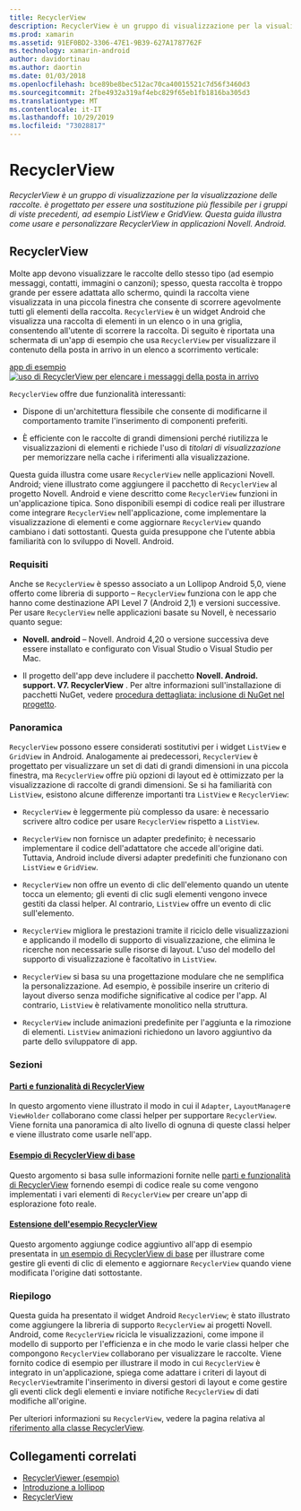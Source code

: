 ```yaml
---
title: RecyclerView
description: RecyclerView è un gruppo di visualizzazione per la visualizzazione delle raccolte. è progettato per essere una sostituzione più flessibile per i gruppi di viste precedenti, ad esempio ListView e GridView.  Questa guida illustra come usare e personalizzare RecyclerView in applicazioni Novell. Android.
ms.prod: xamarin
ms.assetid: 91EF0BD2-3306-47E1-9B39-627A1787762F
ms.technology: xamarin-android
author: davidortinau
ms.author: daortin
ms.date: 01/03/2018
ms.openlocfilehash: bce89be8bec512ac70ca40015521c7d56f3460d3
ms.sourcegitcommit: 2fbe4932a319af4ebc829f65eb1fb1816ba305d3
ms.translationtype: MT
ms.contentlocale: it-IT
ms.lasthandoff: 10/29/2019
ms.locfileid: "73028817"
---
```

# <a name="recyclerview"></a>RecyclerView

_RecyclerView è un gruppo di visualizzazione per la visualizzazione delle raccolte. è progettato per essere una sostituzione più flessibile per i gruppi di viste precedenti, ad esempio ListView e GridView.  Questa guida illustra come usare e personalizzare RecyclerView in applicazioni Novell. Android._

## <a name="recyclerview"></a>RecyclerView

Molte app devono visualizzare le raccolte dello stesso tipo (ad esempio messaggi, contatti, immagini o canzoni); spesso, questa raccolta è troppo grande per essere adattata allo schermo, quindi la raccolta viene visualizzata in una piccola finestra che consente di scorrere agevolmente tutti gli elementi della raccolta.
`RecyclerView` è un widget Android che visualizza una raccolta di elementi in un elenco o in una griglia, consentendo all'utente di scorrere la raccolta. Di seguito è riportata una schermata di un'app di esempio che usa `RecyclerView` per visualizzare il contenuto della posta in arrivo in un elenco a scorrimento verticale:

[app di esempio![uso di RecyclerView per elencare i messaggi della posta in arrivo](images/01-recyclerview-example-sml.png)](images/01-recyclerview-example.png#lightbox)

`RecyclerView` offre due funzionalità interessanti:

- Dispone di un'architettura flessibile che consente di modificarne il comportamento tramite l'inserimento di componenti preferiti.

- È efficiente con le raccolte di grandi dimensioni perché riutilizza le visualizzazioni di elementi e richiede l'uso di *titolari di visualizzazione* per memorizzare nella cache i riferimenti alla visualizzazione.

Questa guida illustra come usare `RecyclerView` nelle applicazioni Novell. Android; viene illustrato come aggiungere il pacchetto di `RecyclerView` al progetto Novell. Android e viene descritto come `RecyclerView` funzioni in un'applicazione tipica. Sono disponibili esempi di codice reali per illustrare come integrare `RecyclerView` nell'applicazione, come implementare la visualizzazione di elementi e come aggiornare `RecyclerView` quando cambiano i dati sottostanti. Questa guida presuppone che l'utente abbia familiarità con lo sviluppo di Novell. Android.

### <a name="requirements"></a>Requisiti

Anche se `RecyclerView` è spesso associato a un Lollipop Android 5,0, viene offerto come libreria di supporto &ndash; `RecyclerView` funziona con le app che hanno come destinazione API Level 7 (Android 2,1) e versioni successive. Per usare `RecyclerView` nelle applicazioni basate su Novell, è necessario quanto segue:

- **Novell. android** &ndash; Novell. Android 4,20 o versione successiva deve essere installato e configurato con Visual Studio o Visual Studio per Mac.

- Il progetto dell'app deve includere il pacchetto **Novell. Android. support. V7. RecyclerView** . Per altre informazioni sull'installazione di pacchetti NuGet, vedere [procedura dettagliata: inclusione di NuGet nel progetto](https://docs.microsoft.com/visualstudio/mac/nuget-walkthrough).

### <a name="overview"></a>Panoramica

`RecyclerView` possono essere considerati sostitutivi per i widget `ListView` e `GridView` in Android. Analogamente ai predecessori, `RecyclerView` è progettato per visualizzare un set di dati di grandi dimensioni in una piccola finestra, ma `RecyclerView` offre più opzioni di layout ed è ottimizzato per la visualizzazione di raccolte di grandi dimensioni. Se si ha familiarità con `ListView`, esistono alcune differenze importanti tra `ListView` e `RecyclerView`:

- `RecyclerView` è leggermente più complesso da usare: è necessario scrivere altro codice per usare `RecyclerView` rispetto a `ListView`.

- `RecyclerView` non fornisce un adapter predefinito; è necessario implementare il codice dell'adattatore che accede all'origine dati. Tuttavia, Android include diversi adapter predefiniti che funzionano con `ListView` e `GridView`.

- `RecyclerView` non offre un evento di clic dell'elemento quando un utente tocca un elemento; gli eventi di clic sugli elementi vengono invece gestiti da classi helper. Al contrario, `ListView` offre un evento di clic sull'elemento.

- `RecyclerView` migliora le prestazioni tramite il riciclo delle visualizzazioni e applicando il modello di supporto di visualizzazione, che elimina le ricerche non necessarie sulle risorse di layout. L'uso del modello del supporto di visualizzazione è facoltativo in `ListView`.

- `RecyclerView` si basa su una progettazione modulare che ne semplifica la personalizzazione. Ad esempio, è possibile inserire un criterio di layout diverso senza modifiche significative al codice per l'app.
    Al contrario, `ListView` è relativamente monolitico nella struttura.

- `RecyclerView` include animazioni predefinite per l'aggiunta e la rimozione di elementi. `ListView` animazioni richiedono un lavoro aggiuntivo da parte dello sviluppatore di app.

### <a name="sections"></a>Sezioni

#### <a name="recyclerview-parts-and-functionalityandroiduser-interfacelayoutsrecycler-viewparts-and-functionalitymd"></a>[Parti e funzionalità di RecyclerView](~/android/user-interface/layouts/recycler-view/parts-and-functionality.md)

In questo argomento viene illustrato il modo in cui il `Adapter`, `LayoutManager`e `ViewHolder` collaborano come classi helper per supportare `RecyclerView`.
Viene fornita una panoramica di alto livello di ognuna di queste classi helper e viene illustrato come usarle nell'app.

#### <a name="a-basic-recyclerview-exampleandroiduser-interfacelayoutsrecycler-viewrecyclerview-examplemd"></a>[Esempio di RecyclerView di base](~/android/user-interface/layouts/recycler-view/recyclerview-example.md)

Questo argomento si basa sulle informazioni fornite nelle [parti e funzionalità di RecyclerView](~/android/user-interface/layouts/recycler-view/parts-and-functionality.md) fornendo esempi di codice reale su come vengono implementati i vari elementi di `RecyclerView` per creare un'app di esplorazione foto reale.

#### <a name="extending-the-recyclerview-exampleandroiduser-interfacelayoutsrecycler-viewextending-the-examplemd"></a>[Estensione dell'esempio RecyclerView](~/android/user-interface/layouts/recycler-view/extending-the-example.md)

Questo argomento aggiunge codice aggiuntivo all'app di esempio presentata in [un esempio di RecyclerView di base](~/android/user-interface/layouts/recycler-view/recyclerview-example.md) per illustrare come gestire gli eventi di clic di elemento e aggiornare `RecyclerView` quando viene modificata l'origine dati sottostante.

### <a name="summary"></a>Riepilogo

Questa guida ha presentato il widget Android `RecyclerView`; è stato illustrato come aggiungere la libreria di supporto `RecyclerView` ai progetti Novell. Android, come `RecyclerView` ricicla le visualizzazioni, come impone il modello di supporto per l'efficienza e in che modo le varie classi helper che compongono `RecyclerView` collaborano per visualizzare le raccolte. Viene fornito codice di esempio per illustrare il modo in cui `RecyclerView` è integrato in un'applicazione, spiega come adattare i criteri di layout di `RecyclerView`tramite l'inserimento in diversi gestori di layout e come gestire gli eventi click degli elementi e inviare notifiche `RecyclerView` di dati modifiche all'origine.

Per ulteriori informazioni su `RecyclerView`, vedere la pagina relativa al [riferimento alla classe RecyclerView](https://developer.android.com/reference/android/support/v7/widget/RecyclerView.html).

## <a name="related-links"></a>Collegamenti correlati

- [RecyclerViewer (esempio)](https://docs.microsoft.com/samples/xamarin/monodroid-samples/android50-recyclerviewer)
- [Introduzione a lollipop](~/android/platform/lollipop.md)
- [RecyclerView](https://developer.android.com/reference/android/support/v7/widget/RecyclerView.html)
